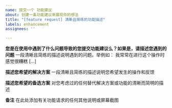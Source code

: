```yaml
---
name: 提交一个 功能建议
about: 创建一条功能建议来展现你的想法
title: "[feature request] 清晰且简练的功能描述"
labels: enhancement
assignees: ''

---
```


**您是在使用中遇到了什么问题导致的您提交功能建议么？如果是，请描述您遇到的问题**
一段清晰且简练的描述说明遇到的问题。举例如： 我常常在进行这个操作时感觉很糟糕 [...]

**描述您希望的解决方案**
一段清晰且简练的描述说明您希望发生的操作和反馈

**描述您希望的备选方案**
对您考虑过的任何替代解决方案或功能的清晰而简明的描述

**备注**
在此处添加有关功能请求的任何其他说明或屏幕截图
